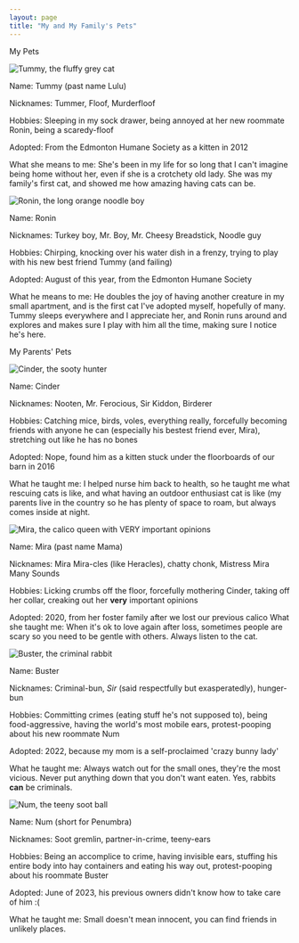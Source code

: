```yaml
---
layout: page
title: "My and My Family's Pets"
---
```


My Pets

![Tummy, the fluffy grey cat](/The-Pet-Blog/IMG_3545(1).jpg)

Name: Tummy (past name Lulu)

Nicknames: Tummer, Floof, Murderfloof

Hobbies: Sleeping in my sock drawer, being annoyed at her new roommate Ronin, being a scaredy-floof

Adopted: From the Edmonton Humane Society as a kitten in 2012

What she means to me: She's been in my life for so long that I can't imagine being home without her, even if she is a crotchety old lady. She was my family's first cat, and showed me how amazing having cats can be.

![Ronin, the long orange noodle boy](/The-Pet-Blog/IMG_3546(1).jpg)

Name: Ronin

Nicknames: Turkey boy, Mr. Boy, Mr. Cheesy Breadstick, Noodle guy

Hobbies: Chirping, knocking over his water dish in a frenzy, trying to play with his new best friend Tummy (and failing)

Adopted: August of this year, from the Edmonton Humane Society

What he means to me: He doubles the joy of having another creature in my small apartment, and is the first cat I've adopted myself, hopefully of many. Tummy sleeps everywhere and I appreciate her, and Ronin runs around and explores and makes sure I play with him all the time, making sure I notice he's here.

My Parents' Pets

![Cinder, the sooty hunter](/The-Pet-Blog/DSCN3443.JPG)

Name: Cinder

Nicknames: Nooten, Mr. Ferocious, Sir Kiddon, Birderer

Hobbies: Catching mice, birds, voles, everything really, forcefully becoming friends with anyone he can (especially his bestest friend ever, Mira), stretching out like he has no bones

Adopted: Nope, found him as a kitten stuck under the floorboards of our barn in 2016

What he taught me: I helped nurse him back to health, so he taught me what rescuing cats is like, and what having an outdoor enthusiast cat is like (my parents live in the country so he has plenty of space to roam, but always comes inside at night.

![Mira, the calico queen with VERY important opinions](/The-Pet-Blog/IMG_3547.jpg)

Name: Mira (past name Mama)

Nicknames: Mira Mira-cles (like Heracles), chatty chonk, Mistress Mira Many Sounds

Hobbies: Licking crumbs off the floor, forcefully mothering Cinder, taking off her collar, creaking out her **very** important opinions

Adopted: 2020, from her foster family after we lost our previous calico
What she taught me: When it's ok to love again after loss, sometimes people are scary so you need to be gentle with others. Always listen to the cat.

![Buster, the criminal rabbit](/The-Pet-Blog/IMG_3548.jpg)

Name: Buster

Nicknames: Criminal-bun, *Sir* (said respectfully but exasperatedly), hunger-bun

Hobbies: Committing crimes (eating stuff he's not supposed to), being food-aggressive, having the world's most mobile ears, protest-pooping about his new roommate Num

Adopted: 2022, because my mom is a self-proclaimed 'crazy bunny lady'

What he taught me: Always watch out for the small ones, they're the most vicious. Never put anything down that you don't want eaten. Yes, rabbits **can** be criminals.

![Num, the teeny soot ball](/The-Pet-Blog/IMG_3549.jpg)

Name: Num (short for Penumbra)

Nicknames: Soot gremlin, partner-in-crime, teeny-ears

Hobbies: Being an accomplice to crime, having invisible ears, stuffing his entire body into hay containers and eating his way out, protest-pooping about his roommate Buster

Adopted: June of 2023, his previous owners didn't know how to take care of him :(

What he taught me: Small doesn't mean innocent, you can find friends in unlikely places.
